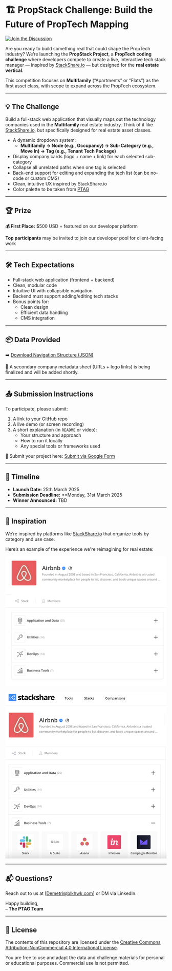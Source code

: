 # 🏗️ PropStack Challenge: Build the Future of PropTech Mapping
[![Join the Discussion](https://img.shields.io/badge/discuss-join%20the%20challenge-blue)](https://github.com/GitD3-png/propstack-challenge/discussions)

Are you ready to build something real that could shape the PropTech industry?
We’re launching the **PropStack Project**, a **PropTech coding challenge** where developers compete to create a live, interactive tech stack manager — inspired by [StackShare.io](https://stackshare.io/stacks) — but designed for the **real estate vertical**.

This competition focuses on **Multifamily** (“Apartments” or “Flats”) as the first asset class, with scope to expand across the PropTech ecosystem.

---

## 💡 The Challenge

Build a full-stack web application that visually maps out the technology companies used in the **Multifamily** real estate industry. Think of it like [StackShare.io](https://stackshare.io/stacks), but specifically designed for real estate asset classes.

- A dynamic dropdown system:
  - **Multifamily → Node (e.g., Occupancy) → Sub-Category (e.g., Move In) → Tag (e.g., Tenant Tech Package)**
- Display company cards (logo + name + link) for each selected sub-category
- Collapse all unrelated paths when one tag is selected
- Back-end support for editing and expanding the tech list (can be no-code or custom CMS)
- Clean, intuitive UX inspired by StackShare.io
- Color palette to be taken from [PTAG](https://www.proptechangelgroup.com/) 

---

## 🏆 Prize

**💰 First Place:** $500 USD + featured on our developer platform

**Top participants** may be invited to join our developer pool for client-facing work

---

## 🛠 Tech Expectations

- Full-stack web application (frontend + backend)
- Clean, modular code
- Intuitive UI with collapsible navigation
- Backend must support adding/editing tech stacks
- Bonus points for:
  - Clean design
  - Efficient data handling
  - CMS integration

---

## 📦 Data Provided

➡️ [Download Navigation Structure (JSON)](./assets/PropStack_Multifamily_Structure_Simplified.json)

🔗 A secondary company metadata sheet (URLs + logo links) is being finalized and will be added shortly.

---

## 📤 Submission Instructions

To participate, please submit:
1. A link to your GitHub repo
2. A live demo (or screen recording)
3. A short explanation (in `README` or video):
   - Your structure and approach
   - How to run it locally
   - Any special tools or frameworks used

📩 Submit your project here: [Submit via Google Form](https://forms.gle/xAvVoaoLCfxABx5w9)

---

## 📅 Timeline

- **Launch Date:** 25th March 2025
- **Submission Deadline:** **Monday, 31st March 2025
- **Winner Announced:** TBD

---

## 🧠 Inspiration

We’re inspired by platforms like [StackShare.io](https://stackshare.io/stacks) that organize tools by category and use case.

Here’s an example of the experience we're reimagining for real estate:

![StackShare Example](./stackshare-example-1.png)

![StackShare Grid View](./stackshare-example-2.png)

---

## 📬 Questions?

Reach out to us at [Demetri@blkhwk.com] or DM via LinkedIn.

Happy building,  
**– The PTAG Team**

---

## 📄 License

The contents of this repository are licensed under the [Creative Commons Attribution-NonCommercial 4.0 International License](https://creativecommons.org/licenses/by-nc/4.0/).

You are free to use and adapt the data and challenge materials for personal or educational purposes. Commercial use is not permitted.
